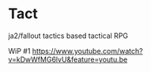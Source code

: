 # Tact
ja2/fallout tactics based tactical RPG

WiP #1
https://www.youtube.com/watch?v=kDwWfMG6lvU&feature=youtu.be
